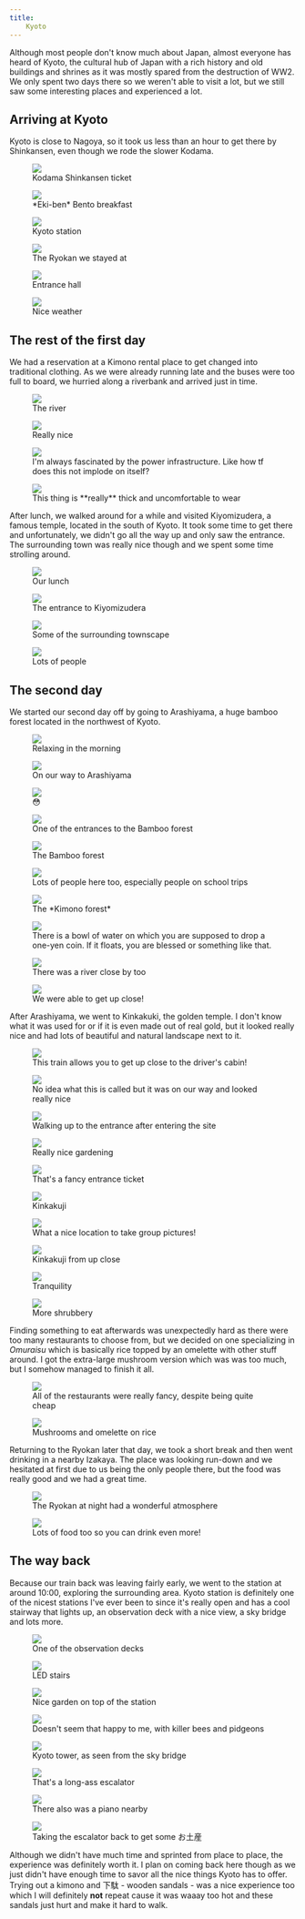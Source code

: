 ```yaml
---
title:
    Kyoto
---
```


Although most people don't know much about Japan, almost everyone has heard of
Kyoto, the cultural hub of Japan with a rich history and old buildings and
shrines as it was mostly spared from the destruction of WW2. We only spent two
days there so we weren't able to visit a lot, but we still saw some interesting
places and experienced a lot.

## Arriving at Kyoto

Kyoto is close to Nagoya, so it took us less than an hour to get there by
Shinkansen, even though we rode the slower Kodama.

<div class="images">
<figure><img src="/res/kyoto/arrival_0.jpg" />
<figcaption>Kodama Shinkansen ticket</figcaption></figure>
<figure><img src="/res/kyoto/arrival_1.jpg" />
<figcaption>*Eki-ben* Bento breakfast</figcaption></figure>
<figure><img src="/res/kyoto/arrival_2.jpg" />
<figcaption>Kyoto station</figcaption></figure>
<figure><img src="/res/kyoto/arrival_3.jpg" />
<figcaption>The Ryokan we stayed at</figcaption></figure>
<figure><img src="/res/kyoto/arrival_4.jpg" />
<figcaption>Entrance hall</figcaption></figure>
<figure><img src="/res/kyoto/arrival_5.jpg" />
<figcaption>Nice weather</figcaption></figure>
</div>

## The rest of the first day

We had a reservation at a Kimono rental place to get changed into traditional
clothing. As we were already running late and the buses were too full to board,
we hurried along a riverbank and arrived just in time.

<div class="images">
<figure><img src="/res/kyoto/kimono_0.jpg" />
<figcaption>The river</figcaption></figure>
<figure><img src="/res/kyoto/kimono_1.jpg" />
<figcaption>Really nice</figcaption></figure>
<figure><img src="/res/kyoto/kimono_2.jpg" />
<figcaption>I'm always fascinated by the power infrastructure. Like how tf does this not implode on itself?</figcaption></figure>
<figure><img src="/res/kyoto/kimono_3.jpg" />
<figcaption>This thing is **really** thick and uncomfortable to wear</figcaption></figure>
</div>

After lunch, we walked around for a while and visited Kiyomizudera, a famous
temple, located in the south of Kyoto. It took some time to get there and
unfortunately, we didn't go all the way up and only saw the entrance. The
surrounding town was really nice though and we spent some time strolling
around.

<div class="images">
<figure><img src="/res/kyoto/travel_0.jpg" />
<figcaption>Our lunch</figcaption></figure>
<figure><img src="/res/kyoto/travel_1.jpg" />
<figcaption>The entrance to Kiyomizudera</figcaption></figure>
<figure><img src="/res/kyoto/travel_2.jpg" />
<figcaption>Some of the surrounding townscape</figcaption></figure>
<figure><img src="/res/kyoto/travel_3.jpg" />
<figcaption>Lots of people</figcaption></figure>
</div>

## The second day

We started our second day off by going to Arashiyama, a huge bamboo forest
located in the northwest of Kyoto.

<div class="images">
<figure><img src="/res/kyoto/arashiyama_0.jpg" />
<figcaption>Relaxing in the morning</figcaption></figure>
<figure><img src="/res/kyoto/arashiyama_1.jpg" />
<figcaption>On our way to Arashiyama</figcaption></figure>
<figure><img src="/res/kyoto/arashiyama_2.jpg" />
<figcaption>😳</figcaption></figure>
<figure><img src="/res/kyoto/arashiyama_3.jpg" />
<figcaption>One of the entrances to the Bamboo forest</figcaption></figure>
<figure><img src="/res/kyoto/arashiyama_4.jpg" />
<figcaption>The Bamboo forest</figcaption></figure>
<figure><img src="/res/kyoto/arashiyama_5.jpg" />
<figcaption>Lots of people here too, especially people on school trips</figcaption></figure>
<figure><img src="/res/kyoto/arashiyama_6.jpg" />
<figcaption>The *Kimono forest*</figcaption></figure>
<figure><img src="/res/kyoto/arashiyama_7.jpg" />
<figcaption>There is a bowl of water on which you are supposed to drop a one-yen coin. If it floats, you are blessed or something like that.</figcaption></figure>
<figure><img src="/res/kyoto/arashiyama_8.jpg" />
<figcaption>There was a river close by too</figcaption></figure>
<figure><img src="/res/kyoto/arashiyama_9.jpg" />
<figcaption>We were able to get up close!</figcaption></figure>
</div>

After Arashiyama, we went to Kinkakuki, the golden temple. I don't know what it
was used for or if it is even made out of real gold, but it looked really nice
and had lots of beautiful and natural landscape next to it.

<div class="images">
<figure><img src="/res/kyoto/kinkakuji_0.jpg" />
<figcaption>This train allows you to get up close to the driver's cabin!</figcaption></figure>
<figure><img src="/res/kyoto/kinkakuji_1.jpg" />
<figcaption>No idea what this is called but it was on our way and looked really nice</figcaption></figure>
<figure><img src="/res/kyoto/kinkakuji_2.jpg" />
<figcaption>Walking up to the entrance after entering the site</figcaption></figure>
<figure><img src="/res/kyoto/kinkakuji_3.jpg" />
<figcaption>Really nice gardening</figcaption></figure>
<figure><img src="/res/kyoto/kinkakuji_4.jpg" />
<figcaption>That's a fancy entrance ticket</figcaption></figure>
<figure><img src="/res/kyoto/kinkakuji_5.jpg" />
<figcaption>Kinkakuji</figcaption></figure>
<figure><img src="/res/kyoto/kinkakuji_6.jpg" />
<figcaption>What a nice location to take group pictures!</figcaption></figure>
<figure><img src="/res/kyoto/kinkakuji_7.jpg" />
<figcaption>Kinkakuji from up close</figcaption></figure>
<figure><img src="/res/kyoto/kinkakuji_8.jpg" />
<figcaption>Tranquility</figcaption></figure>
<figure><img src="/res/kyoto/kinkakuji_9.jpg" />
<figcaption>More shrubbery</figcaption></figure>
</div>

Finding something to eat afterwards was unexpectedly hard as there were too
many restaurants to choose from, but we decided on one specializing in
*Omuraisu* which is basically rice topped by an omelette with other stuff
around. I got the extra-large mushroom version which was was too much, but I
somehow managed to finish it all.

<div class="images">
<figure><img src="/res/kyoto/omuraisu_0.jpg" />
<figcaption>All of the restaurants were really fancy, despite being quite cheap</figcaption></figure>
<figure><img src="/res/kyoto/omuraisu_1.jpg" />
<figcaption>Mushrooms and omelette on rice</figcaption></figure>
</div>

Returning to the Ryokan later that day, we took a short break and then went
drinking in a nearby Izakaya. The place was looking run-down and we hesitated
at first due to us being the only people there, but the food was really good
and we had a great time.

<div class="images">
<figure><img src="/res/kyoto/ryokan_0.jpg" />
<figcaption>The Ryokan at night had a wonderful atmosphere</figcaption></figure>
<figure><img src="/res/kyoto/ryokan_1.jpg" />
<figcaption>Lots of food too so you can drink even more!</figcaption></figure>
</div>

## The way back

Because our train back was leaving fairly early, we went to the station at
around 10:00, exploring the surrounding area. Kyoto station is definitely one
of the nicest stations I've ever been to since it's really open and has a cool
stairway that lights up, an observation deck with a nice view, a sky bridge and
lots more.

<div class="images">
<figure><img src="/res/kyoto/station_0.jpg" />
<figcaption>One of the observation decks</figcaption></figure>
<figure><img src="/res/kyoto/station_1.jpg" />
<figcaption>LED stairs</figcaption></figure>
<figure><img src="/res/kyoto/station_2.jpg" />
<figcaption>Nice garden on top of the station</figcaption></figure>
<figure><img src="/res/kyoto/station_3.jpg" />
<figcaption>Doesn't seem that happy to me, with killer bees and pidgeons</figcaption></figure>
<figure><img src="/res/kyoto/station_4.jpg" />
<figcaption>Kyoto tower, as seen from the sky bridge</figcaption></figure>
<figure><img src="/res/kyoto/station_5.jpg" />
<figcaption>That's a long-ass escalator</figcaption></figure>
<figure><img src="/res/kyoto/station_6.jpg" />
<figcaption>There also was a piano nearby</figcaption></figure>
<figure><img src="/res/kyoto/station_7.jpg" />
<figcaption>Taking the escalator back to get some お土産</figcaption></figure>
</div>

Although we didn't have much time and sprinted from place to place, the
experience was definitely worth it. I plan on coming back here though as we
just didn't have enough time to savor all the nice things Kyoto has to offer.
Trying out a kimono and 下駄 - wooden sandals - was a nice experience too which
I will definitely **not** repeat cause it was waaay too hot and these sandals
just hurt and make it hard to walk.
